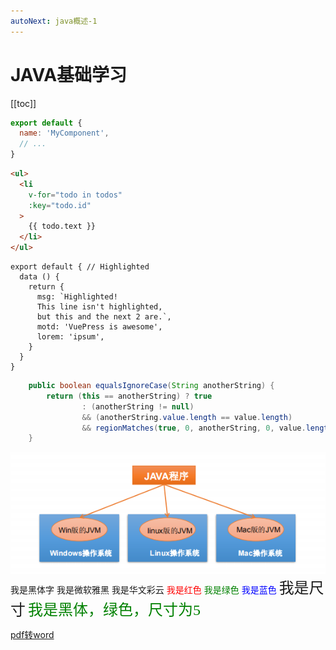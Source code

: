 ```yaml
---
autoNext: java概述-1
---
```

# JAVA基础学习

[[toc]]

``` js
export default {
  name: 'MyComponent',
  // ...
}
```

``` html
<ul>
  <li
    v-for="todo in todos"
    :key="todo.id"
  >
    {{ todo.text }}
  </li>
</ul>
```

``` js{1,4,6-7}
export default { // Highlighted
  data () {
    return {
      msg: `Highlighted!
      This line isn't highlighted,
      but this and the next 2 are.`,
      motd: 'VuePress is awesome',
      lorem: 'ipsum',
    }
  }
}
```
```java
    public boolean equalsIgnoreCase(String anotherString) {
        return (this == anotherString) ? true
                : (anotherString != null)
                && (anotherString.value.length == value.length)
                && regionMatches(true, 0, anotherString, 0, value.length);
    }
```
![Alt text](../image/JVM.jpg)
<font face="黑体">我是黑体字</font>
<font face="微软雅黑">我是微软雅黑</font>
<font face="STCAIYUN">我是华文彩云</font>
<font color=red>我是红色</font>
<font color=#008000>我是绿色</font>
<font color=Blue>我是蓝色</font>
<font size=5>我是尺寸</font>
<font face="黑体" color=green size=5>我是黑体，绿色，尺寸为5</font>

<a href="http://pdfdo.com/pdf-to-word.aspx">pdf转word</a>